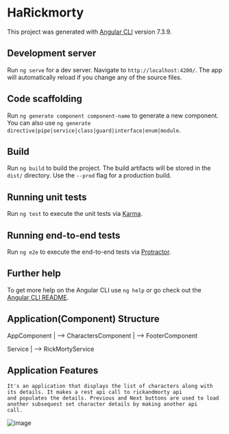 # HaRickmorty

This project was generated with [Angular CLI](https://github.com/angular/angular-cli) version 7.3.9.

## Development server

Run `ng serve` for a dev server. Navigate to `http://localhost:4200/`. The app will automatically reload if you change any of the source files.

## Code scaffolding

Run `ng generate component component-name` to generate a new component. You can also use `ng generate directive|pipe|service|class|guard|interface|enum|module`.

## Build

Run `ng build` to build the project. The build artifacts will be stored in the `dist/` directory. Use the `--prod` flag for a production build.

## Running unit tests

Run `ng test` to execute the unit tests via [Karma](https://karma-runner.github.io).

## Running end-to-end tests

Run `ng e2e` to execute the end-to-end tests via [Protractor](http://www.protractortest.org/).

## Further help

To get more help on the Angular CLI use `ng help` or go check out the [Angular CLI README](https://github.com/angular/angular-cli/blob/master/README.md).

## Application(Component) Structure
AppComponent
|
 --> CharactersComponent
|
 --> FooterComponent

Service
|
 --> RickMortyService

## Application Features
    It's an application that displays the list of characters along with its details. It makes a rest api call to rickandmorty api
    and populates the details. Previous and Next buttons are used to load another subsequest set character details by making another api     call.
![image](https://user-images.githubusercontent.com/22346376/61946746-b0aa6d80-afa3-11e9-8b6d-420591b73288.png)
